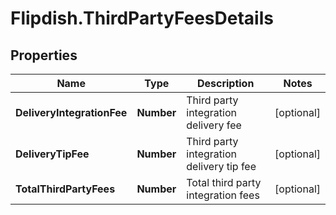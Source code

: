 # Flipdish.ThirdPartyFeesDetails

## Properties
Name | Type | Description | Notes
------------ | ------------- | ------------- | -------------
**DeliveryIntegrationFee** | **Number** | Third party integration delivery fee | [optional] 
**DeliveryTipFee** | **Number** | Third party integration delivery tip fee | [optional] 
**TotalThirdPartyFees** | **Number** | Total third party integration fees | [optional] 


